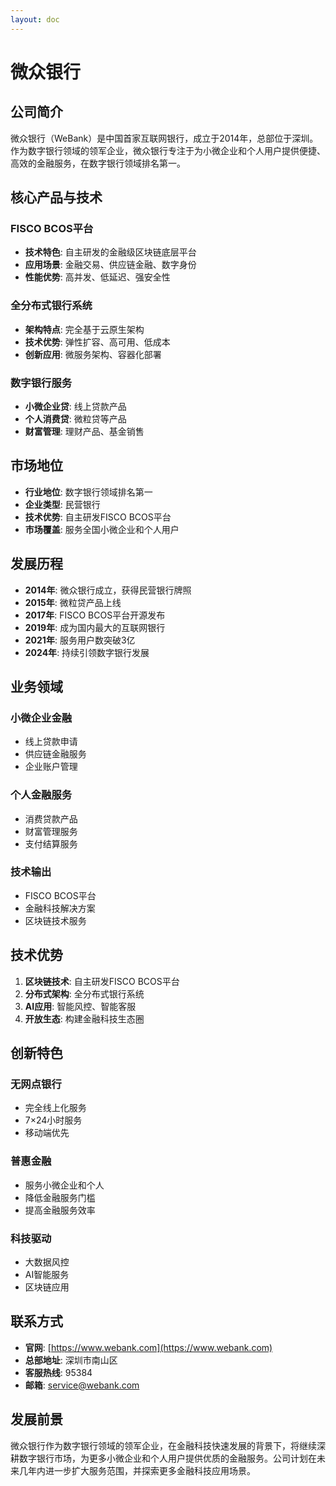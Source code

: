 ```yaml
---
layout: doc
---
```


# 微众银行

## 公司简介

微众银行（WeBank）是中国首家互联网银行，成立于2014年，总部位于深圳。作为数字银行领域的领军企业，微众银行专注于为小微企业和个人用户提供便捷、高效的金融服务，在数字银行领域排名第一。

## 核心产品与技术

### FISCO BCOS平台
- **技术特色**: 自主研发的金融级区块链底层平台
- **应用场景**: 金融交易、供应链金融、数字身份
- **性能优势**: 高并发、低延迟、强安全性

### 全分布式银行系统
- **架构特点**: 完全基于云原生架构
- **技术优势**: 弹性扩容、高可用、低成本
- **创新应用**: 微服务架构、容器化部署

### 数字银行服务
- **小微企业贷**: 线上贷款产品
- **个人消费贷**: 微粒贷等产品
- **财富管理**: 理财产品、基金销售

## 市场地位

- **行业地位**: 数字银行领域排名第一
- **企业类型**: 民营银行
- **技术优势**: 自主研发FISCO BCOS平台
- **市场覆盖**: 服务全国小微企业和个人用户

## 发展历程

- **2014年**: 微众银行成立，获得民营银行牌照
- **2015年**: 微粒贷产品上线
- **2017年**: FISCO BCOS平台开源发布
- **2019年**: 成为国内最大的互联网银行
- **2021年**: 服务用户数突破3亿
- **2024年**: 持续引领数字银行发展

## 业务领域

### 小微企业金融
- 线上贷款申请
- 供应链金融服务
- 企业账户管理

### 个人金融服务
- 消费贷款产品
- 财富管理服务
- 支付结算服务

### 技术输出
- FISCO BCOS平台
- 金融科技解决方案
- 区块链技术服务

## 技术优势

1. **区块链技术**: 自主研发FISCO BCOS平台
2. **分布式架构**: 全分布式银行系统
3. **AI应用**: 智能风控、智能客服
4. **开放生态**: 构建金融科技生态圈

## 创新特色

### 无网点银行
- 完全线上化服务
- 7×24小时服务
- 移动端优先

### 普惠金融
- 服务小微企业和个人
- 降低金融服务门槛
- 提高金融服务效率

### 科技驱动
- 大数据风控
- AI智能服务
- 区块链应用

## 联系方式

- **官网**: [https://www.webank.com](https://www.webank.com)
- **总部地址**: 深圳市南山区
- **客服热线**: 95384
- **邮箱**: service@webank.com

## 发展前景

微众银行作为数字银行领域的领军企业，在金融科技快速发展的背景下，将继续深耕数字银行市场，为更多小微企业和个人用户提供优质的金融服务。公司计划在未来几年内进一步扩大服务范围，并探索更多金融科技应用场景。
